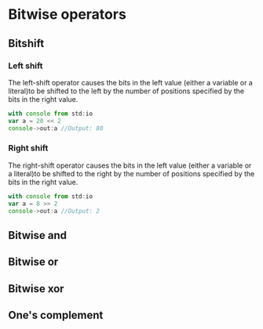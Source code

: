 # Bitwise operators

## Bitshift

### Left shift

The left-shift operator causes the bits in the left value \(either a variable or a literal\)to be shifted to the left by the number of positions specified by the bits in the right value. 

```javascript
with console from std:io
var a = 20 << 2
console->out:a //Output: 80
```

### Right shift

The right-shift operator causes the bits in the left value \(either a variable or a literal\)to be shifted to the right by the number of positions specified by the bits in the right value.

```javascript
with console from std:io
var a = 8 >> 2
console->out:a //Output: 2
```

## Bitwise and

## Bitwise or

## Bitwise xor

## One's complement



